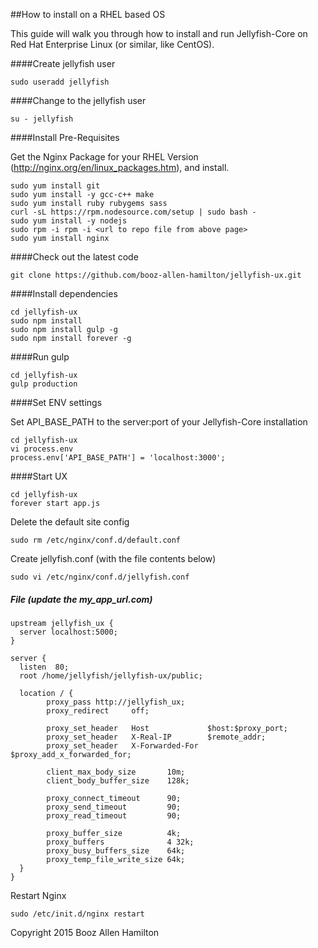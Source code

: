 ##How to install on a RHEL based OS

This guide will walk you through how to install and run Jellyfish-Core on Red Hat Enterprise Linux (or similar, like CentOS).

####Create jellyfish user

````
sudo useradd jellyfish
````

####Change to the jellyfish user

````
su - jellyfish
````

####Install Pre-Requisites

Get the Nginx Package for your RHEL Version (http://nginx.org/en/linux_packages.htm), and install.

````
sudo yum install git
sudo yum install -y gcc-c++ make
sudo yum install ruby rubygems sass
curl -sL https://rpm.nodesource.com/setup | sudo bash -
sudo yum install -y nodejs
sudo rpm -i rpm -i <url to repo file from above page>
sudo yum install nginx
````


####Check out the latest code

````
git clone https://github.com/booz-allen-hamilton/jellyfish-ux.git
````

####Install dependencies

````
cd jellyfish-ux
sudo npm install
sudo npm install gulp -g
sudo npm install forever -g
````

####Run gulp

````
cd jellyfish-ux
gulp production
````

####Set ENV settings

Set API_BASE_PATH to the server:port of your Jellyfish-Core installation

````
cd jellyfish-ux
vi process.env
process.env['API_BASE_PATH'] = 'localhost:3000';
````

####Start UX
````
cd jellyfish-ux
forever start app.js
````

Delete the default site config
````
sudo rm /etc/nginx/conf.d/default.conf
````

Create jellyfish.conf (with the file contents below)
````
sudo vi /etc/nginx/conf.d/jellyfish.conf
````

##### File (update the my_app_url.com)

````
upstream jellyfish_ux {
  server localhost:5000;
}

server {
  listen  80;
  root /home/jellyfish/jellyfish-ux/public;

  location / {
        proxy_pass http://jellyfish_ux;
        proxy_redirect     off;

        proxy_set_header   Host             $host:$proxy_port;
        proxy_set_header   X-Real-IP        $remote_addr;
        proxy_set_header   X-Forwarded-For  $proxy_add_x_forwarded_for;

        client_max_body_size       10m;
        client_body_buffer_size    128k;

        proxy_connect_timeout      90;
        proxy_send_timeout         90;
        proxy_read_timeout         90;

        proxy_buffer_size          4k;
        proxy_buffers              4 32k;
        proxy_busy_buffers_size    64k;
        proxy_temp_file_write_size 64k;
  }
}
````

Restart Nginx
````
sudo /etc/init.d/nginx restart
````


Copyright 2015 Booz Allen Hamilton
